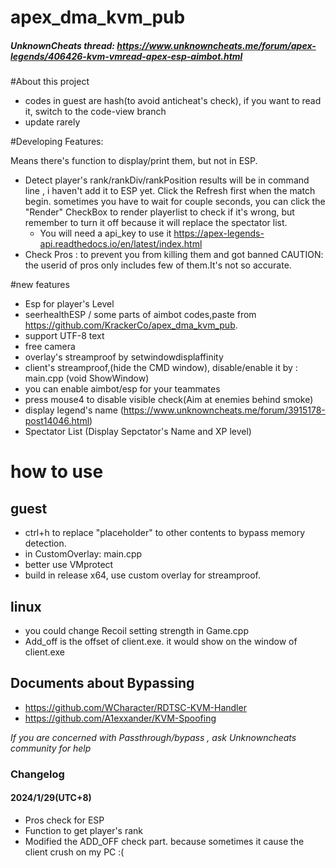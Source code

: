 #  apex_dma_kvm_pub
#####  UnknownCheats thread: https://www.unknowncheats.me/forum/apex-legends/406426-kvm-vmread-apex-esp-aimbot.html

#About this project
-  codes in guest are hash(to avoid anticheat's check), if you want to read it, switch to the code-view branch
-  update rarely 

#Developing Features:

Means there's function to display/print them, but not in ESP.

-  Detect player's rank/rankDiv/rankPosition
   results will be in command line , i haven't add it to ESP yet.
   Click the Refresh first when the match begin. sometimes you have to wait for couple seconds, you can click the "Render" CheckBox to render playerlist to check
   if it's wrong, but remember to turn it off because it will replace the spectator list.
   * You will need a api_key to use it  https://apex-legends-api.readthedocs.io/en/latest/index.html
-  Check Pros : to prevent you from killing them and got banned
   CAUTION: the userid of pros only includes few of them.It's not so accurate.

#new features

-  Esp for player's Level
-  seerhealthESP / some parts of aimbot codes,paste from https://github.com/KrackerCo/apex_dma_kvm_pub.
-  support UTF-8 text
-  free camera
-   overlay's streamproof by setwindowdisplaffinity
-  client's streamproof,(hide the CMD window), disable/enable it by : main.cpp (void ShowWindow)
-  you can enable aimbot/esp for your teammates
-  press mouse4 to disable visible check(Aim at enemies behind smoke)
-  display legend's name (https://www.unknowncheats.me/forum/3915178-post14046.html)
-  Spectator List (Display Sepctator's Name and XP level)
# how to use
## guest
-  ctrl+h to replace "placeholder" to other contents to bypass memory detection.
-  in CustomOverlay: main.cpp
-  better use VMprotect
-  build in release x64, use custom overlay for streamproof.
## linux
 -  you could change Recoil setting strength in Game.cpp
 -  Add_off is the offset of client.exe. it would show on the window of client.exe
## Documents about Bypassing
 - https://github.com/WCharacter/RDTSC-KVM-Handler
 - https://github.com/A1exxander/KVM-Spoofing

*If you are concerned with Passthrough/bypass , ask Unknowncheats community for help*


### Changelog
#### 2024/1/29(UTC+8) 
-  Pros check for ESP
-  Function to get player's rank
-  Modified the ADD_OFF check part. 
   because sometimes it cause the client crush on my PC :(